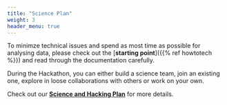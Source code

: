 ```yaml
---
title: "Science Plan"
weight: 3
header_menu: true
---
```


To minimze technical issues and spend as most time as possible for analysing data, please check out the [**starting point**]({{% ref howtotech %}}) and read through the documentation carefully.

During the Hackathon, you can either build a science team, join an existing one, explore in loose collaborations with others or work on your own.

Check out our **[Science and Hacking Plan](https://digital-earths-global-hackathon.github.io/hk25/)** for more details.


